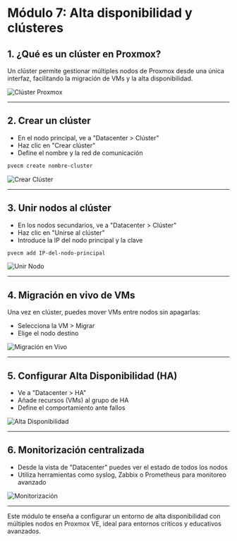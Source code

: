 
# Módulo 7: Alta disponibilidad y clústeres

## 1. ¿Qué es un clúster en Proxmox?
Un clúster permite gestionar múltiples nodos de Proxmox desde una única interfaz, facilitando la migración de VMs y la alta disponibilidad.

![Clúster Proxmox](images/cluster_proxmox.png)

---

## 2. Crear un clúster
- En el nodo principal, ve a "Datacenter > Clúster"
- Haz clic en "Crear clúster"
- Define el nombre y la red de comunicación

```bash
pvecm create nombre-cluster
```

![Crear Clúster](images/crear_cluster.png)

---

## 3. Unir nodos al clúster
- En los nodos secundarios, ve a "Datacenter > Clúster"
- Haz clic en "Unirse al clúster"
- Introduce la IP del nodo principal y la clave

```bash
pvecm add IP-del-nodo-principal
```

![Unir Nodo](images/unir_nodo.png)

---

## 4. Migración en vivo de VMs
Una vez en clúster, puedes mover VMs entre nodos sin apagarlas:
- Selecciona la VM > Migrar
- Elige el nodo destino

![Migración en Vivo](images/migracion_viva.png)

---

## 5. Configurar Alta Disponibilidad (HA)
- Ve a "Datacenter > HA"
- Añade recursos (VMs) al grupo de HA
- Define el comportamiento ante fallos

![Alta Disponibilidad](images/alta_disponibilidad.png)

---

## 6. Monitorización centralizada
- Desde la vista de "Datacenter" puedes ver el estado de todos los nodos
- Utiliza herramientas como syslog, Zabbix o Prometheus para monitoreo avanzado

![Monitorización](images/monitorizacion.png)

---

Este módulo te enseña a configurar un entorno de alta disponibilidad con múltiples nodos en Proxmox VE, ideal para entornos críticos y educativos avanzados.
